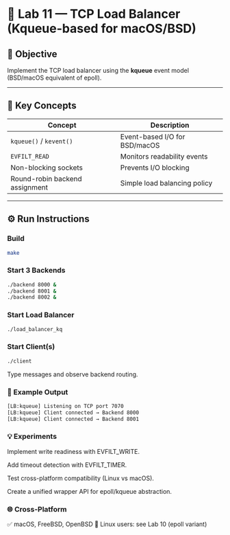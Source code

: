 # 🧪 Lab 11 — TCP Load Balancer (Kqueue-based for macOS/BSD)

## 🎯 Objective
Implement the TCP load balancer using the **kqueue** event model (BSD/macOS equivalent of epoll).

---

## 🧠 Key Concepts
| Concept | Description |
|----------|--------------|
| `kqueue()` / `kevent()` | Event-based I/O for BSD/macOS |
| `EVFILT_READ` | Monitors readability events |
| Non-blocking sockets | Prevents I/O blocking |
| Round-robin backend assignment | Simple load balancing policy |

---

## ⚙️ Run Instructions

### Build
```bash
make
```

### Start 3 Backends

```bash
./backend 8000 &
./backend 8001 &
./backend 8002 &
```

### Start Load Balancer

```bash
./load_balancer_kq
```

### Start Client(s)

```bash
./client
```

Type messages and observe backend routing.

### 🧩 Example Output

```bash
[LB:kqueue] Listening on TCP port 7070
[LB:kqueue] Client connected → Backend 8000
[LB:kqueue] Client connected → Backend 8001
```

### 💡 Experiments

Implement write readiness with EVFILT_WRITE.

Add timeout detection with EVFILT_TIMER.

Test cross-platform compatibility (Linux vs macOS).

Create a unified wrapper API for epoll/kqueue abstraction.

### 🌐 Cross-Platform

✅ macOS, FreeBSD, OpenBSD
🧩 Linux users: see Lab 10 (epoll variant)
